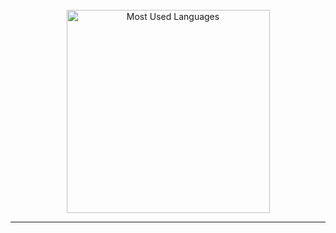 <!--
**clem-fry/clem-fry** is a ✨ _special_ ✨ repository because its `README.md` (this file) appears on your GitHub profile.

Here are some ideas to get you started:

- 🔭 I’m currently working on ...
- 🌱 I’m currently learning ...
- 👯 I’m looking to collaborate on ...
- 🤔 I’m looking for help with ...
- 💬 Ask me about ...
- 📫 How to reach me: ...
- 😄 Pronouns: ...
- ⚡ Fun fact: ...
-->

<br>

<div align="center">
  <img width="325"
    src="https://github-readme-stats-eta-gray-84.vercel.app/api/top-langs?username=clem-fry&theme=cobalt2&layout=donut&langs_count=8&border_radius=10&show_icons=true&locale=en&count_private=true&bg_color=00000000"
    alt="Most Used Languages" />
</div>

<hr>
